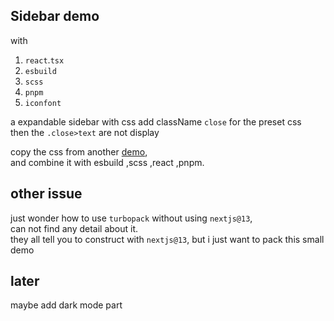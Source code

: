 ## Sidebar demo 
with
1. `react`.`tsx`
2. `esbuild`
3. `scss`
4. `pnpm`
5. `iconfont`

a expandable sidebar with css
add className `close` for the preset css\
then the `.close>text` are not display

copy the css from another [demo](github.com/Call-me-phoenix/sidebar),\
and combine it with esbuild ,scss ,react ,pnpm.

## other issue
just wonder how to use `turbopack` without using `nextjs@13`,\
can not find any detail about it.\
they all tell you to construct with `nextjs@13`,
but i just want to pack this small demo


## later 
maybe add dark mode part

